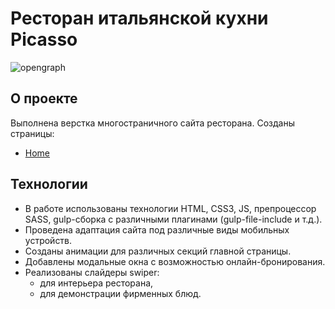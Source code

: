 # Ресторан итальянской кухни Picasso

![opengraph](https://github.com/volches/Picasso/assets/124622075/842ecab6-d45a-4bd6-84ef-7b0bd8f6251d)

## О проекте

Выполнена верстка многостраничного сайта ресторана. Созданы страницы:

- [Home](https://volches.github.io/Picasso/)

## Технологии

- В работе использованы технологии HTML, CSS3, JS, препроцессор SASS, gulp-сборка с различными плагинами (gulp-file-include и т.д.).
- Проведена адаптация сайта под различные виды мобильных устройств.
- Созданы анимации для различных секций главной страницы.
- Добавлены модальные окна с возможностью онлайн-бронирования.
- Реализованы слайдеры swiper:
  - для интерьера ресторана,
  - для демонстрации фирменных блюд.
